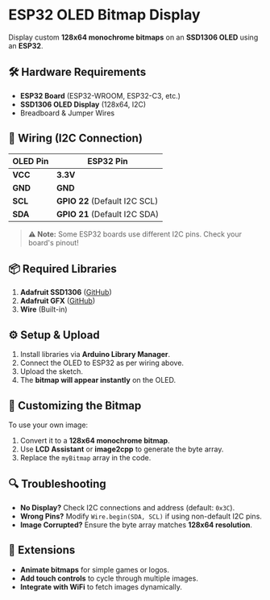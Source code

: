 # **ESP32 OLED Bitmap Display**  
Display custom **128x64 monochrome bitmaps** on an **SSD1306 OLED** using an **ESP32**.  

## **🛠 Hardware Requirements**  
- **ESP32 Board** (ESP32-WROOM, ESP32-C3, etc.)  
- **SSD1306 OLED Display** (128x64, I2C)  
- Breadboard & Jumper Wires  

## **🔌 Wiring (I2C Connection)**  
| OLED Pin | ESP32 Pin |  
|----------|----------|  
| **VCC**  | **3.3V** |  
| **GND**  | **GND**  |  
| **SCL**  | **GPIO 22** (Default I2C SCL) |  
| **SDA**  | **GPIO 21** (Default I2C SDA) |  

> **⚠ Note:** Some ESP32 boards use different I2C pins. Check your board's pinout!  

## **📦 Required Libraries**  
1. **Adafruit SSD1306** ([GitHub](https://github.com/adafruit/Adafruit_SSD1306))  
2. **Adafruit GFX** ([GitHub](https://github.com/adafruit/Adafruit-GFX-Library))  
3. **Wire** (Built-in)  

## **⚙ Setup & Upload**  
1. Install libraries via **Arduino Library Manager**.  
2. Connect the OLED to ESP32 as per wiring above.  
3. Upload the sketch.  
4. The **bitmap will appear instantly** on the OLED.  

## **🎨 Customizing the Bitmap**  
To use your own image:  
1. Convert it to a **128x64 monochrome bitmap**.  
2. Use **LCD Assistant** or **image2cpp** to generate the byte array.  
3. Replace the `myBitmap` array in the code.  

## **🔍 Troubleshooting**  
- **No Display?** Check I2C connections and address (default: `0x3C`).  
- **Wrong Pins?** Modify `Wire.begin(SDA, SCL)` if using non-default I2C pins.  
- **Image Corrupted?** Ensure the byte array matches **128x64 resolution**.  

## **🚀 Extensions**  
- **Animate bitmaps** for simple games or logos.  
- **Add touch controls** to cycle through multiple images.  
- **Integrate with WiFi** to fetch images dynamically.  

